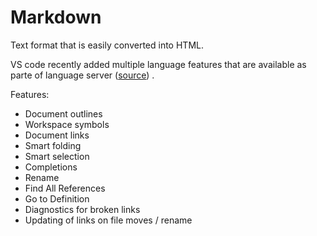 # Markdown

Text format that is easily converted into HTML.

VS code recently added multiple language features that are available as parte of language server ([source](https://code.visualstudio.com/blogs/2022/08/16/markdown-language-server)) .

Features:

- Document outlines
- Workspace symbols
- Document links
- Smart folding
- Smart selection
- Completions
- Rename
- Find All References
- Go to Definition
- Diagnostics for broken links
- Updating of links on file moves / rename
